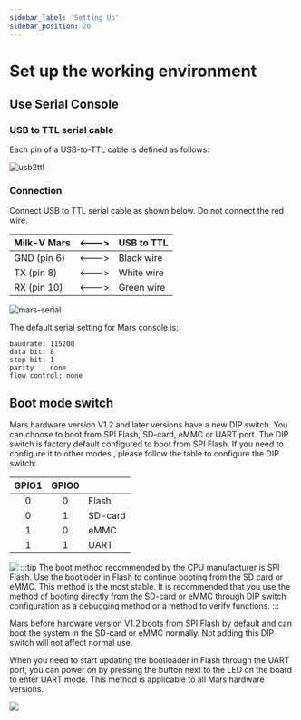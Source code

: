 ```yaml
---
sidebar_label: 'Setting Up'
sidebar_position: 20
---
```


# Set up the working environment

## Use Serial Console

### USB to TTL serial cable

Each pin of a USB-to-TTL cable is defined as follows:

![usb2ttl](/docs/mars/usb2ttl.png)

### Connection

Connect USB to TTL serial cable as shown below. Do not connect the red wire.

| Milk-V Mars  | \<---> | USB to TTL |
| ------------ | ------ | ---------- |
| GND (pin 6)  | \<---> | Black wire |
| TX  (pin 8)  | \<---> | White wire |
| RX  (pin 10) | \<---> | Green wire |

![mars-serial](/docs/mars/mars-serial.jpg)

The default serial setting for Mars console is:

```
baudrate: 115200
data bit: 8
stop bit: 1
parity  : none
flow control: none
```

## Boot mode switch

Mars hardware version V1.2 and later versions have a new DIP switch. You can choose to boot from SPI Flash, SD-card, eMMC or UART port. The DIP switch is factory default configured to boot from SPI Flash. If you need to configure it to other modes , please follow the table to configure the DIP switch:

| GPIO1 | GPIO0 |         |
|:-----:|:-----:|:--------|
| 0     | 0     | Flash   |
| 0     | 1     | SD-card |
| 1     | 0     | eMMC    |
| 1     | 1     | UART    |

<Image src='/docs/mars/mars-bootmode-switch.webp' maxWidth='70%' align='left' />

:::tip
The boot method recommended by the CPU manufacturer is SPI Flash. Use the bootloder in Flash to continue booting from the SD card or eMMC. This method is the most stable. It is recommended that you use the method of booting directly from the SD-card or eMMC through DIP switch configuration as a debugging method or a method to verify functions.
:::

Mars before hardware version V1.2 boots from SPI Flash by default and can boot the system in the SD-card or eMMC normally. Not adding this DIP switch will not affect normal use.

When you need to start updating the bootloader in Flash through the UART port, you can power on by pressing the button next to the LED on the board to enter UART mode. This method is applicable to all Mars hardware versions.

<Image src='/docs/mars/mars-upgrade-key.jpg' maxWidth='70%' align='left' />
